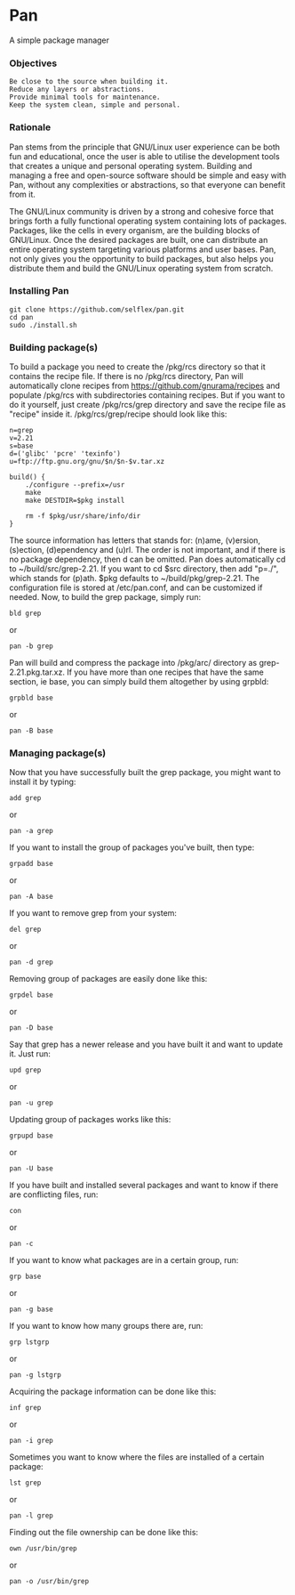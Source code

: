 # Pan
A simple package manager

<h3>Objectives</h3>

	Be close to the source when building it.
	Reduce any layers or abstractions.
	Provide minimal tools for maintenance.
	Keep the system clean, simple and personal.

<h3>Rationale</h3>

Pan stems from the principle that GNU/Linux user experience can be both fun and educational, once the user is able to utilise the development tools that creates a unique and personal operating system. Building and managing a free and open-source software should be simple and easy with Pan, without any complexities or abstractions, so that everyone can benefit from it.

The GNU/Linux community is driven by a strong and cohesive force that brings forth a fully functional operating system containing lots of packages. Packages, like the cells in every organism, are the building blocks of GNU/Linux. Once the desired packages are built, one can distribute an entire operating system targeting various platforms and user bases. Pan, not only gives you the opportunity to build packages, but also helps you distribute them and build the GNU/Linux operating system from scratch.

<h3>Installing Pan</h3>

	git clone https://github.com/selflex/pan.git
	cd pan
	sudo ./install.sh

<h3>Building package(s)</h3>

To build a package you need to create the /pkg/rcs directory so that it contains the recipe file. If there is no /pkg/rcs directory, Pan will automatically clone recipes from https://github.com/gnurama/recipes and populate /pkg/rcs with subdirectories containing recipes. But if you want to do it yourself, just create /pkg/rcs/grep directory and save the recipe file as "recipe" inside it. /pkg/rcs/grep/recipe should look like this:

	n=grep
	v=2.21
	s=base
	d=('glibc' 'pcre' 'texinfo')
	u=ftp://ftp.gnu.org/gnu/$n/$n-$v.tar.xz

	build() {
    	./configure --prefix=/usr
    	make
    	make DESTDIR=$pkg install

	    rm -f $pkg/usr/share/info/dir
	}

The source information has letters that stands for: (n)ame, (v)ersion, (s)ection, (d)ependency and (u)rl. The order is not important, and if there is no package dependency, then d can be omitted. Pan does automatically cd to ~/build/src/grep-2.21. If you want to cd $src directory, then add "p=./", which stands for (p)ath. $pkg defaults to ~/build/pkg/grep-2.21. The configuration file is stored at /etc/pan.conf, and can be customized if needed. Now, to build the grep package, simply run:

	bld grep
or

	pan -b grep

Pan will build and compress the package into /pkg/arc/ directory as grep-2.21.pkg.tar.xz. If you have more than one recipes that have the same section, ie base, you can simply build them altogether by using grpbld:

	grpbld base
or

	pan -B base

<h3>Managing package(s)</h3>

Now that you have successfully built the grep package, you might want to install it by typing:

	add grep
or

	pan -a grep

If you want to install the group of packages you've built, then type:

	grpadd base
or

	pan -A base

If you want to remove grep from your system:

	del grep
or

	pan -d grep

Removing group of packages are easily done like this:

	grpdel base
or

	pan -D base

Say that grep has a newer release and you have built it and want to update it. Just run:

	upd grep
or

	pan -u grep

Updating group of packages works like this:

	grpupd base
or

	pan -U base

If you have built and installed several packages and want to know if there are conflicting files, run:

	con

or

	pan -c

If you want to know what packages are in a certain group, run:

	grp base
or

	pan -g base

If you want to know how many groups there are, run:

	grp lstgrp
or

	pan -g lstgrp

Acquiring the package information can be done like this:

	inf grep
or

	pan -i grep

Sometimes you want to know where the files are installed of a certain package:

	lst grep
or

	pan -l grep

Finding out the file ownership can be done like this:

	own /usr/bin/grep
or

	pan -o /usr/bin/grep
